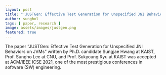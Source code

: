 ```yaml
---
layout: post
title: "'JUSTGen: Effective Test Generation for Unspecified JNI Behaviors on JVMs' is accepted at ICSE'21!"
author: sunghol
tags: [ paper, research ]
image: assets/images/justgen.png
featured: true
---
```

The paper “JUSTGen: Effective Test Generation for Unspecified JNI Behaviors on
JVMs” written by Ph.D. candidate Sungjae Hwang at KAIST, Prof. Sungho Lee at
CNU, and Prof. Sukyoung Ryu at KAIST was accepted at ACM/IEEE ICSE 2021, one of
the most prestigious conferences in software (SW) engineering.
